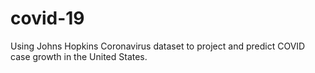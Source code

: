 # covid-19
Using Johns Hopkins Coronavirus dataset to project and predict COVID case growth in the United States.
